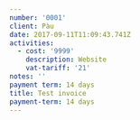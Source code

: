 ```yaml
---
number: '0001'
client: Pàu
date: 2017-09-11T11:09:43.741Z
activities:
  - cost: '9999'
    description: Website
    vat-tariff: '21'
notes: ''
payment term: 14 days
title: Test invoice
payment-term: 14 days
---
```




